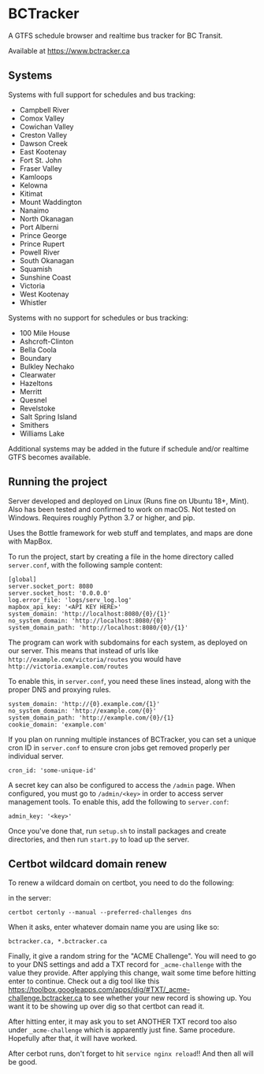 # BCTracker

A GTFS schedule browser and realtime bus tracker for BC Transit.

Available at https://www.bctracker.ca

## Systems

Systems with full support for schedules and bus tracking:
- Campbell River
- Comox Valley
- Cowichan Valley
- Creston Valley
- Dawson Creek
- East Kootenay
- Fort St. John
- Fraser Valley
- Kamloops
- Kelowna
- Kitimat
- Mount Waddington
- Nanaimo
- North Okanagan
- Port Alberni
- Prince George
- Prince Rupert
- Powell River
- South Okanagan
- Squamish
- Sunshine Coast
- Victoria
- West Kootenay
- Whistler

Systems with no support for schedules or bus tracking:
- 100 Mile House
- Ashcroft-Clinton
- Bella Coola
- Boundary
- Bulkley Nechako
- Clearwater
- Hazeltons
- Merritt
- Quesnel
- Revelstoke
- Salt Spring Island
- Smithers
- Williams Lake

Additional systems may be added in the future if schedule and/or realtime GTFS becomes available.

## Running the project

Server developed and deployed on Linux (Runs fine on Ubuntu 18+, Mint).
Also has been tested and confirmed to work on macOS.
Not tested on Windows.
Requires roughly Python 3.7 or higher, and pip.

Uses the Bottle framework for web stuff and templates, and maps are done with MapBox.

To run the project, start by creating a file in the home directory called `server.conf`, with the following sample content:

```
[global]
server.socket_port: 8080
server.socket_host: '0.0.0.0'
log.error_file: 'logs/serv_log.log'
mapbox_api_key: '<API KEY HERE>'
system_domain: 'http://localhost:8080/{0}/{1}'
no_system_domain: 'http://localhost:8080/{0}'
system_domain_path: 'http://localhost:8080/{0}/{1}'
```

The program can work with subdomains for each system, as deployed on our server.
This means that instead of urls like `http://example.com/victoria/routes` you would have `http://victoria.example.com/routes`

To enable this, in `server.conf`, you need these lines instead, along with the proper DNS and proxying rules.

```
system_domain: 'http://{0}.example.com/{1}'
no_system_domain: 'http://example.com/{0}'
system_domain_path: 'http://example.com/{0}/{1}
cookie_domain: 'example.com'
```

If you plan on running multiple instances of BCTracker, you can set a unique cron ID in `server.conf` to ensure cron jobs get removed properly per individual server.

```
cron_id: 'some-unique-id'
```

A secret key can also be configured to access the `/admin` page.
When configured, you must go to `/admin/<key>` in order to access server management tools.
To enable this, add the following to `server.conf`:

```
admin_key: '<key>'
```

Once you've done that, run `setup.sh` to install packages and create directories, and then run `start.py` to load up the server.

## Certbot wildcard domain renew

To renew a wildcard domain on certbot, you need to do the following:

in the server:

```
certbot certonly --manual --preferred-challenges dns
```

When it asks, enter whatever domain name you are using like so:
```
bctracker.ca, *.bctracker.ca
```

Finally, it give a random string for the "ACME Challenge". You will need to go to your DNS settings and add a TXT record for `_acme-challenge` with the value they provide.
After applying this change, wait some time before hitting enter to continue. Check out a dig tool like this https://toolbox.googleapps.com/apps/dig/#TXT/_acme-challenge.bctracker.ca 
to see whether your new record is showing up. You want it to be showing up over dig so that certbot can read it.

After hitting enter, it may ask you to set ANOTHER TXT record too also under `_acme-challenge` which is apparently just fine. Same procedure. Hopefully after that, it will have worked.

After cerbot runs, don't forget to hit `service nginx reload`!! And then all will be good.

